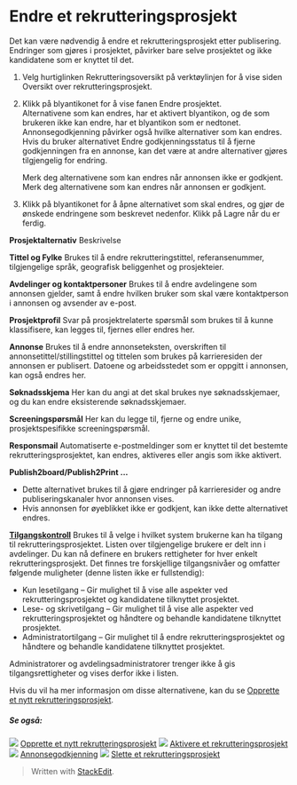 # Endre et rekrutteringsprosjekt

Det kan være nødvendig å endre et rekrutteringsprosjekt etter publisering. Endringer som gjøres i prosjektet, påvirker bare selve prosjektet og ikke kandidatene som er knyttet til det.

1.  Velg hurtiglinken  Rekrutteringsoversikt  på  verktøylinjen  for å vise siden  Oversikt over rekrutteringsprosjekt.
2.  Klikk på blyantikonet for å vise fanen  Endre prosjektet.  
    Alternativene som kan endres, har et aktivert blyantikon, og de som brukeren ikke kan endre, har et blyantikon som er nedtonet. Annonsegodkjenning påvirker også hvilke alternativer som kan endres. Hvis du bruker alternativet  Endre godkjenningsstatus  til å fjerne godkjenningen fra en annonse, kan det være at andre alternativer gjøres tilgjengelig for endring.  
      
    Merk deg alternativene som kan endres når annonsen ikke er godkjent. Merk deg alternativene som kan endres når annonsen er godkjent.
3.  Klikk på blyantikonet for å åpne alternativet som skal endres, og gjør de ønskede endringene som beskrevet nedenfor. Klikk på  Lagre  når du er ferdig.

**Prosjektalternativ**
Beskrivelse

**Tittel og Fylke**
Brukes til å endre rekrutteringstittel, referansenummer, tilgjengelige språk, geografisk beliggenhet og prosjekteier.

**Avdelinger og kontaktpersoner**
Brukes til å endre avdelingene som annonsen gjelder, samt å endre hvilken bruker som skal være kontaktperson i annonsen og avsender av e-post.

**Prosjektprofil**
Svar på prosjektrelaterte spørsmål som brukes til å kunne klassifisere, kan legges til, fjernes eller endres her.

**Annonse**
Brukes til å endre annonseteksten, overskriften til annonsetittel/stillingstittel og tittelen som brukes på karrieresiden der annonsen er publisert. Datoene og arbeidsstedet som er oppgitt i annonsen, kan også endres her.

**Søknadsskjema**
Her kan du angi at det skal brukes nye søknadsskjemaer, og du kan endre eksisterende søknadsskjemaer.

**Screeningspørsmål**
Her kan du legge til, fjerne og endre unike, prosjektspesifikke screeningspørsmål.

**Responsmail**
Automatiserte e-postmeldinger som er knyttet til det bestemte rekrutteringsprosjektet, kan endres, aktiveres eller angis som ikke aktivert.

**Publish2board/Publish2Print ...**
- Dette alternativet brukes til å gjøre endringer på karrieresider og andre publiseringskanaler hvor annonsen vises.
- Hvis annonsen for øyeblikket ikke er godkjent, kan ikke dette alternativet endres.

**[Tilgangskontroll](../faq/who_has_access_to_a_vacancy.htm)**
Brukes til å velge i hvilket system brukerne kan ha tilgang til rekrutteringsprosjektet. Listen over tilgjengelige brukere er delt inn i avdelinger. Du kan nå definere en brukers rettigheter for hver enkelt rekrutteringsprosjekt. Det finnes tre forskjellige tilgangsnivåer og omfatter følgende muligheter (denne listen ikke er fullstendig):

-   Kun lesetilgang – Gir mulighet til å vise alle aspekter ved rekrutteringsprosjektet og kandidatene tilknyttet prosjektet.
-   Lese- og skrivetilgang – Gir mulighet til å vise alle aspekter ved rekrutteringsprosjektet og håndtere og behandle kandidatene tilknyttet prosjektet.
-   Administratortilgang – Gir mulighet til å endre rekrutteringsprosjektet og håndtere og behandle kandidatene tilknyttet prosjektet.

Administratorer og avdelingsadministratorer trenger ikke å gis tilgangsrettigheter og vises derfor ikke i listen.

Hvis du vil ha mer informasjon om disse alternativene, kan du se  [Opprette et nytt rekrutteringsprosjekt](creating_a_new_vacancy.htm).

##### Se også:

![](../Resources/Images/icon-document-link.png)  [Opprette et nytt rekrutteringsprosjekt](creating_a_new_vacancy.htm)
![](../Resources/Images/icon-document-link.png)  [Aktivere et rekrutteringsprosjekt](activating_a_vacancy.htm)
![](../Resources/Images/icon-document-link.png)  [Annonsegodkjenning](vacancy_approvals.htm)
![](../Resources/Images/icon-document-link.png)  [Slette et rekrutteringsprosjekt](deleting_a_vacancy.htm)


> Written with [StackEdit](https://stackedit.io/).
<!--stackedit_data:
eyJoaXN0b3J5IjpbLTk0NzIzMzMwN119
-->